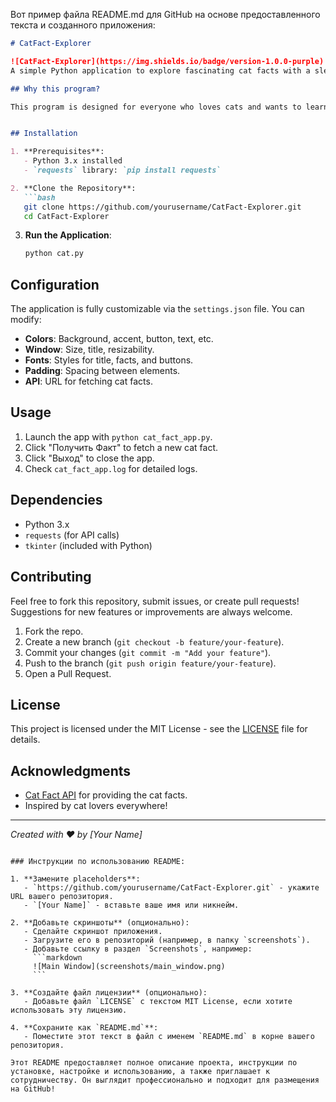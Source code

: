 Вот пример файла README.md для GitHub на основе предоставленного текста и созданного приложения:

```markdown
# CatFact-Explorer

![CatFact-Explorer](https://img.shields.io/badge/version-1.0.0-purple)  
A simple Python application to explore fascinating cat facts with a sleek, modern interface.

## Why this program?

This program is designed for everyone who loves cats and wants to learn more interesting facts about them! Cats are one of the most mysterious and charming creatures on the planet. Not only are they cute, but they also have unique abilities that surprise and inspire. With CatFact-Explorer, you can discover random cat facts with just a click, all wrapped in a stylish dark-themed interface.


## Installation

1. **Prerequisites**:
   - Python 3.x installed
   - `requests` library: `pip install requests`

2. **Clone the Repository**:
   ```bash
   git clone https://github.com/yourusername/CatFact-Explorer.git
   cd CatFact-Explorer
   ```

3. **Run the Application**:
   ```bash
   python cat.py
   ```

## Configuration

The application is fully customizable via the `settings.json` file. You can modify:

- **Colors**: Background, accent, button, text, etc.
- **Window**: Size, title, resizability.
- **Fonts**: Styles for title, facts, and buttons.
- **Padding**: Spacing between elements.
- **API**: URL for fetching cat facts.

## Usage

1. Launch the app with `python cat_fact_app.py`.
2. Click "Получить Факт" to fetch a new cat fact.
3. Click "Выход" to close the app.
4. Check `cat_fact_app.log` for detailed logs.

## Dependencies

- Python 3.x
- `requests` (for API calls)
- `tkinter` (included with Python)

## Contributing

Feel free to fork this repository, submit issues, or create pull requests! Suggestions for new features or improvements are always welcome.

1. Fork the repo.
2. Create a new branch (`git checkout -b feature/your-feature`).
3. Commit your changes (`git commit -m "Add your feature"`).
4. Push to the branch (`git push origin feature/your-feature`).
5. Open a Pull Request.

## License

This project is licensed under the MIT License - see the [LICENSE](LICENSE) file for details.

## Acknowledgments

- [Cat Fact API](https://catfact.ninja/) for providing the cat facts.
- Inspired by cat lovers everywhere!

---
*Created with ❤️ by [Your Name]*
```

### Инструкции по использованию README:

1. **Замените placeholders**:
   - `https://github.com/yourusername/CatFact-Explorer.git` - укажите URL вашего репозитория.
   - `[Your Name]` - вставьте ваше имя или никнейм.

2. **Добавьте скриншоты** (опционально):
   - Сделайте скриншот приложения.
   - Загрузите его в репозиторий (например, в папку `screenshots`).
   - Добавьте ссылку в раздел `Screenshots`, например:
     ```markdown
     ![Main Window](screenshots/main_window.png)
     ```

3. **Создайте файл лицензии** (опционально):
   - Добавьте файл `LICENSE` с текстом MIT License, если хотите использовать эту лицензию.

4. **Сохраните как `README.md`**:
   - Поместите этот текст в файл с именем `README.md` в корне вашего репозитория.

Этот README предоставляет полное описание проекта, инструкции по установке, настройке и использованию, а также приглашает к сотрудничеству. Он выглядит профессионально и подходит для размещения на GitHub!